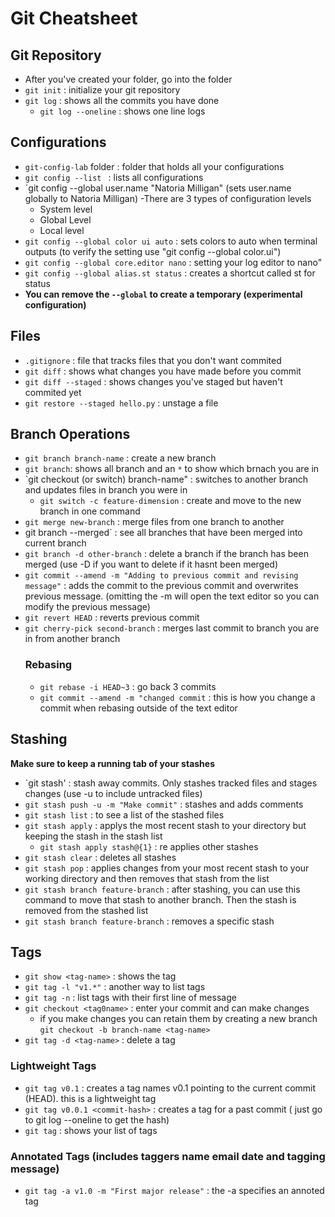 # Git Cheatsheet

## Git Repository
- After you've created your folder, go into the folder
- `git init` : initialize your git repository
- `git log` : shows all the commits you have done
  - `git log --oneline` : shows one line logs

## Configurations
- `git-config-lab` folder : folder that holds all your configurations
- `git config --list ` : lists all configurations
- `git config --global user.name "Natoria Milligan" (sets user.name globally to Natoria Milligan)
  -There are 3 types of configuration levels
    - System level
    - Global Level
    - Local level
- `git config --global color ui auto` : sets colors to auto when terminal outputs (to verify the setting use "git config --global color.ui")
- `git config --global core.editor nano` : setting your log editor to nano"
- `git config --global alias.st status` : creates a shortcut called st for status
- **You can remove the `--global` to create a temporary (experimental configuration)**

## Files
- `.gitignore` : file that tracks files that you don't want commited
- `git diff` : shows what changes you have made before you commit
- `git diff --staged` : shows changes you've staged but haven't commited yet
- `git restore --staged hello.py` : unstage a file

## Branch Operations
- `git branch branch-name` : create a new branch
- `git branch`: shows all branch and an `*` to show which brnach you are in
- `git checkout (or switch) branch-name" : switches to another branch and updates files in branch you were in
  - `git switch -c feature-dimension` : create and move to the new branch in one command
- `git merge new-branch` : merge files from one branch to another
- git branch --merged` : see all branches that have been merged into current branch
- `git branch -d other-branch` : delete a branch if the branch has been merged (use -D if you want to delete if it hasnt been merged)
- `git commit --amend -m "Adding to previous commit and revising message"` : adds the commit to the previous commit and overwrites previous message. (omitting the -m will open the text editor so you can modify the previous message)
- `git revert HEAD` : reverts previous commit
- `git cherry-pick second-branch` : merges last commit to branch you are in from another branch
  ### Rebasing
    - `git rebase -i HEAD~3` : go back 3 commits
    - `git commit --amend -m "changed commit` : this is how you change a commit when rebasing outside of the text editor
 
## Stashing
**Make sure to keep a running tab of your stashes**
- `git stash' : stash away commits. Only stashes tracked files and stages changes (use -u to include untracked files)
- `git stash push -u -m "Make commit"` : stashes and adds comments
- `git stash list` : to see a list of the stashed files
- `git stash apply` : applys the most recent stash to your directory but keeping the stash in the stash list
  - `git stash apply stash@{1}` : re applies other stashes
- `git stash clear` : deletes all stashes
- `git stash pop` : applies changes from your most recent stash to your working directory and then removes that stash from the list
- `git stash branch feature-branch` : after stashing, you can use this command to move that stash to another branch. Then the stash is removed from the stashed list
- `git stash branch feature-branch` : removes a specific stash

## Tags
  - `git show <tag-name>` : shows the tag
  - `git tag -l "v1.*"` : another way to list tags
  - `git tag -n` : list tags with their first line of message
  - `git checkout <tag0name>` : enter your commit and can make changes
    - if you make changes you can retain them by creating a new branch `git checkout -b branch-name <tag-name>`
  - `git tag -d <tag-name>` : delete a tag
  ### Lightweight Tags
  - `git tag v0.1` : creates a tag names v0.1 pointing to the current commit (HEAD). this is a lightweight tag
  - `git tag v0.0.1 <commit-hash>` : creates a tag for a past commit ( just go to git log --oneline to get the hash)
  - `git tag` : shows your list of tags
  ### Annotated Tags (includes taggers name email date and tagging message)
  - `git tag -a v1.0 -m "First major release"` : the -a specifies an annoted tag
    

    
